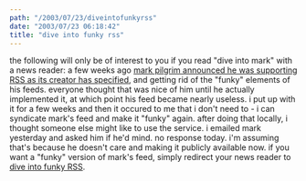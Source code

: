 ```yaml
---
path: "/2003/07/23/diveintofunkyrss" 
date: "2003/07/23 06:18:42" 
title: "dive into funky rss" 
---
```

<p>the following will only be of interest to you if you read "dive into mark" with a news reader: a few weeks ago <a href="http://diveintomark.org/archives/2003/07/01/leave_rss_alone.html">mark pilgrim announced he was supporting <abbr>RSS</abbr> as its creator has specified</a>, and getting rid of the "funky" elements of his feeds. everyone thought that was nice of him until he actually implemented it, at which point his feed became nearly useless. i put up with it for a few weeks and then it occured to me that i don't need to - i can syndicate mark's feed and make it "funky" again. after doing that locally, i thought someone else might like to use the service. i emailed mark yesterday and asked him if he'd mind. no response today. i'm assuming that's because he doesn't care and making it publicly available now. if you want a "funky" version of mark's feed, simply redirect your news reader to <a href="http://weblog.randomchaos.com/diveintofunkyrss.php">dive into funky RSS</a>.</p>